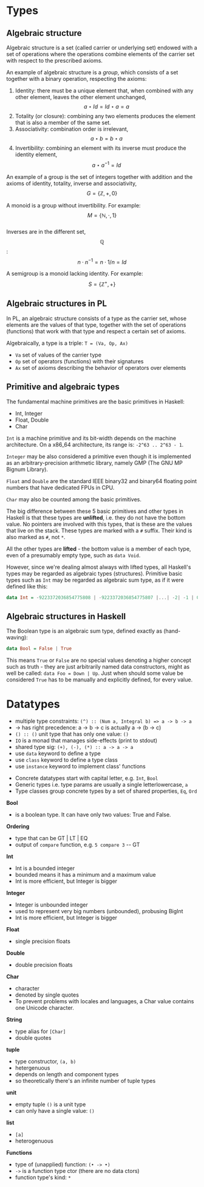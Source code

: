 # Types

## Algebraic structure
Algebraic structure is a set (called carrier or underlying set) endowed with a set of operations where the operations combine elements of the carrier set with respect to the prescribed axioms.

An example of algebraic structure is a *group*, which consists of a set together with a binary operation, respecting the axioms:
1. Identity: there must be a unique element that, when combined with any other element, leaves the other element unchanged, $$a\star Id = Id\star a = a$$
2. Totality (or closure): combining any two elements produces the element that is also a member of the same set.
3. Associativity: combination order is irrelevant, $$a\star b = b\star a$$
4. Invertibility: combining an element with its inverse must produce the identity element, $$a\star a^{-1} = Id$$

An example of a group is the set of integers together with addition and the axioms of identity, totality, inverse and associativity, 
$$G = \{\mathbb{Z}, +, 0\}$$

A monoid is a group without invertibility. For example: 
$$M = \{\mathbb{N},\cdot , 1\}$$     
Inverses are in the different set, $$\mathbb{Q}$$: $$n\cdot n^{-1} = n \cdot 1/n = Id$$

A semigroup is a monoid lacking identity. 
For example: $$S=\{\mathbb{Z^{+}}, +\}$$


## Algebraic structures in PL
In PL, an algebraic structure consists of a type as the carrier set, whose elements are the values of that type, together with the set of operations (functions) that work with that type and respect a certain set of axioms.

Algebraically, a type is a triple: `T = (Va, Op, Ax)`
- `Va` set of values of the carrier type
- `Op` set of operators (functions) with their signatures
- `Ax` set of axioms describing the behavior of operators over elements


## Primitive and algebraic types
The fundamental machine primitives are the basic primitives in Haskell:
- Int, Integer
- Float, Double
- Char

`Int` is a machine primitive and its bit-width depends on the machine architecture. On a x86_64 architecture, its range is: `-2^63 .. 2^63 - 1`.

`Integer` may be also considered a primitive even though it is implemented as an arbitrary-precision arithmetic library, namely GMP (The GNU MP Bignum Library).

`Float` and `Double` are the standard IEEE binary32 and binary64 floating point numbers that have dedicated FPUs in CPU.

`Char` may also be counted among the basic primitives.

The big difference between these 5 basic primitives and other types in Haskell is that these types are **unlifted**, i.e. they do not have the bottom value. No pointers are involved with this types, that is these are the values that live on the stack. These types are marked with a `#` suffix. Their kind is also marked as `#`, not `*`.

All the other types are **lifted** - the bottom value is a member of each type, even of a presumably empty type, such as `data Void`.


However, since we're dealing almost always with lifted types, all Haskell's types may be regarded as algebraic types (structures). Primitive basic types such as `Int` may be regarded as algebraic sum type, as if it were defined like this:

```hs
data Int = -9223372036854775808 | -9223372036854775807 |...| -2| -1 | 0 | 1 | 2 |...| 9223372036854775806 | 9223372036854775807
```


## Algebraic structures in Haskell

The Boolean type is an algebraic sum type, defined exactly as (hand-waving):

```hs
data Bool = False | True
```

This means `True` or `False` are no special values denoting a higher concept such as truth - they are just arbitrarily named data constructors, might as well be called: `data Foo = Down | Up`. Just when should some value be considered `True` has to be manually and explicitly defined, for every value.




<!-- #region Datatypes -->

# Datatypes

- multiple type constraints: `(^) :: (Num a, Integral b) => a -> b -> a`
- -> has right precedence: a -> b -> c is actually a -> (b -> c)
- `() :: ()` unit type that has only one value: `()`
- `IO` is a monad that manages side-effects (print to stdout)
- shared type sig: `(+), (-), (*) :: a -> a -> a`
- use `data` keyword to define a type
- use `class` keyword to define a type class
- use `instance` keyword to implement class' functions



* Concrete datatypes start with capital letter, e.g. `Int`, `Bool`
* Generic types i.e. type params are usually a single letterlowercase, `a`
* Type classes group concrete types by a set of shared properties, `Eq`, `Ord`


**Bool**
- is a boolean type. It can have only two values: True and False.

**Ordering**
- type that can be GT | LT | EQ
- output of `compare` function, e.g. `5 compare 3` -- GT


**Int**
- Int is a bounded integer
- bounded means it has a minimum and a maximum value
- Int is more efficient, but Integer is bigger

**Integer**
- Integer is unbounded integer
- used to represent very big numbers (unbounded), probusing BigInt
- Int is more efficient, but Integer is bigger

**Float**
- single precision floats

**Double**
- double precision floats


**Char**
- character
- denoted by single quotes
- To prevent problems with locales and languages, a Char value contains one Unicode character.


**String**
- type alias for `[Char]`
- double quotes

**tuple**
- type constructor, `(a, b)`
- hetergenuous
- depends on length and component types
- so theoretically there's an infinite number of tuple types

**unit**
- empty tuple `()` is a unit type
- can only have a single value: `()`

**list**
- `[a]`
- heterogenuous

**Functions**
- type of (unapplied) function: `(• -> •)`
- `->` is a function type ctor (there are no data ctors)
- function type's kind: `*`




<!-- #endregion -->
